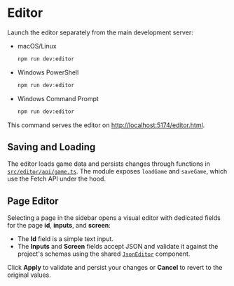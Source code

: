 # Editor

Launch the editor separately from the main development server:

- macOS/Linux
  ```bash
  npm run dev:editor
  ```
- Windows PowerShell
  ```powershell
  npm run dev:editor
  ```
- Windows Command Prompt
  ```cmd
  npm run dev:editor
  ```

This command serves the editor on [http://localhost:5174/editor.html](http://localhost:5174/editor.html).

## Saving and Loading

The editor loads game data and persists changes through functions in
[`src/editor/api/game.ts`](./api/game.ts). The module exposes `loadGame`
and `saveGame`, which use the Fetch API under the hood.

## Page Editor

Selecting a page in the sidebar opens a visual editor with dedicated fields for
the page **id**, **inputs**, and **screen**:

- The **Id** field is a simple text input.
- The **Inputs** and **Screen** fields accept JSON and validate it against the
  project's schemas using the shared [`JsonEditor`](./components/JsonEditor.tsx)
  component.

Click **Apply** to validate and persist your changes or **Cancel** to revert to
the original values.
